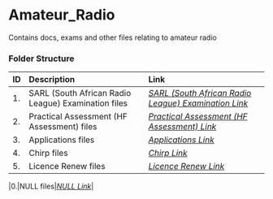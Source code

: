 # Amateur_Radio

Contains docs, exams and other files relating to amateur radio

### Folder Structure

|ID|Description|Link|
| :------------| :------------ | :------------ |
|1.|SARL (South African Radio League) Examination files|*[SARL (South African Radio League) Examination Link](https://github.com/Cale-Torino/Amateur_Radio/tree/main/1.%20SARL%20(South%20African%20Radio%20League)%20Examination%20files)*|
|2.|Practical Assessment (HF Assessment) files|*[Practical Assessment (HF Assessment) Link](https://github.com/Cale-Torino/Amateur_Radio/tree/main/2.%20Practical%20Assessment%20(HF%20Assessment))*|
|3.|Applications files|*[Applications Link](https://github.com/Cale-Torino/Amateur_Radio/tree/main/3.%20Applications)*|
|4.|Chirp files|*[Chirp Link](https://github.com/Cale-Torino/Amateur_Radio/tree/main/4.%20Chirp)*|
|5.|Licence Renew files|*[Licence Renew Link](https://github.com/Cale-Torino/Amateur_Radio/tree/main/5.%20Licence%20Renew)*|

|0.|NULL files|*[NULL Link](NULL)*|